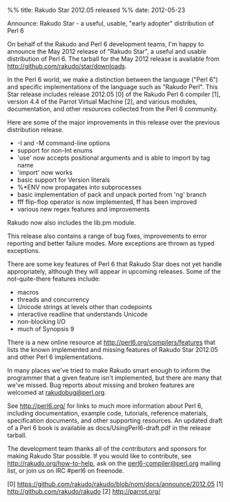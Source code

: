 %% title: Rakudo Star 2012.05 released
%% date: 2012-05-23

Announce: Rakudo Star - a useful, usable, "early adopter" distribution of Perl 6

On behalf of the Rakudo and Perl 6 development teams, I'm happy to
announce the May 2012 release of "Rakudo Star", a useful and
usable distribution of Perl 6.  The tarball for the May 2012
release is available from http://github.com/rakudo/star/downloads.

In the Perl 6 world, we make a distinction between the language
("Perl 6") and specific implementations of the language such as
"Rakudo Perl".  This Star release includes release 2012.05 [0] of the
Rakudo Perl 6 compiler [1], version 4.4 of the Parrot Virtual
Machine [2], and various modules, documentation, and other
resources collected from the Perl 6 community.

Here are some of the major improvements in this release over the
previous distribution release.

* -I and -M command-line options
* support for non-Int enums
* 'use' now accepts positional arguments and is able to import by tag name
* 'import' now works
* basic support for Version literals
* %*ENV now propagates into subprocesses
* basic implementation of pack and unpack ported from 'ng' branch
* fff flip-flop operator is now implemented, ff has been improved
* various new regex features and improvements

Rakudo now also includes the lib.pm module.

This release also contains a range of bug fixes, improvements to error
reporting and better failure modes. More exceptions are thrown
as typed exceptions.

There are some key features of Perl 6 that Rakudo Star does not
yet handle appropriately, although they will appear in upcoming
releases.  Some of the not-quite-there features include:

  * macros
  * threads and concurrency
  * Unicode strings at levels other than codepoints
  * interactive readline that understands Unicode
  * non-blocking I/O
  * much of Synopsis 9

There is a new online resource at http://perl6.org/compilers/features
that lists the known implemented and missing features of Rakudo Star
2012.05 and other Perl 6 implementations.

In many places we've tried to make Rakudo smart enough to inform the
programmer that a given feature isn't implemented, but there are
many that we've missed.  Bug reports about missing and broken
features are welcomed at rakudobug@perl.org.

See http://perl6.org/ for links to much more information about
Perl 6, including documentation, example code, tutorials, reference
materials, specification documents, and other supporting resources.
An updated draft of a Perl 6 book is available as
docs/UsingPerl6-draft.pdf in the release tarball.

The development team thanks all of the contributors and sponsors
for making Rakudo Star possible.  If you would like to contribute,
see http://rakudo.org/how-to-help, ask on the perl6-compiler@perl.org
mailing list, or join us on IRC #perl6 on freenode.

[0] https://github.com/rakudo/rakudo/blob/nom/docs/announce/2012.05
[1] http://github.com/rakudo/rakudo
[2] http://parrot.org/
